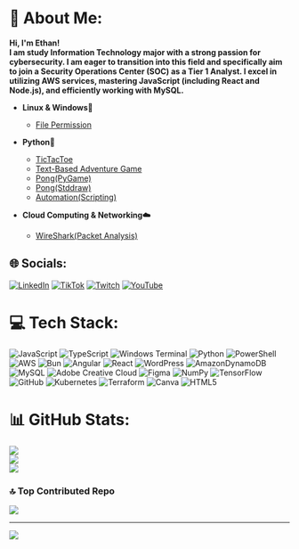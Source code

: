 # 💫 About Me:
<b>Hi, I'm Ethan!<br/> I am study Information Technology major with a strong passion for cybersecurity. I am eager to transition into this field and specifically aim to join a Security Operations Center (SOC) as a Tier 1 Analyst. I excel in utilizing AWS services, mastering JavaScript (including React and Node.js), and efficiently working with MySQL.</b>

- <b>Linux & Windows👾</b>
  - [File Permission](https://github.com/YoriTano/Linux-file-permissions)


- <b>Python🐍</b>
  - [TicTacToe](https://github.com/YoriTano/TicTacToe_py)
  - [Text-Based Adventure Game](https://github.com/YoriTano/Adventure_game)
  - [Pong(PyGame)](https://github.com/YoriTano/Pong_py_pygame)
  - [Pong(Stddraw)](https://github.com/YoriTano/Pong_py_std)
  - [Automation(Scripting)](https://github.com/YoriTano/Python-Automation)
 

- <b>Cloud Computing & Networking☁️</b>
  - [WireShark(Packet Analysis)](https://github.com/YoriTano/Wireshark-Packet-Analysis)
    

## 🌐 Socials:
[![LinkedIn](https://img.shields.io/badge/LinkedIn-%230077B5.svg?logo=linkedin&logoColor=white)](https://www.linkedin.com/in/ethan-collins-360108102/) [![TikTok](https://img.shields.io/badge/TikTok-%23000000.svg?logo=TikTok&logoColor=white)](https://tiktok.com/@yori.___) [![Twitch](https://img.shields.io/badge/Twitch-%239146FF.svg?logo=Twitch&logoColor=white)](https://twitch.tv/Yori_tano) [![YouTube](https://img.shields.io/badge/YouTube-%23FF0000.svg?logo=YouTube&logoColor=white)](https://youtube.com/@yori._.) 

# 💻 Tech Stack:
![JavaScript](https://img.shields.io/badge/javascript-%23323330.svg?style=for-the-badge&logo=javascript&logoColor=%23F7DF1E) ![TypeScript](https://img.shields.io/badge/typescript-%23007ACC.svg?style=for-the-badge&logo=typescript&logoColor=white) ![Windows Terminal](https://img.shields.io/badge/Windows%20Terminal-%234D4D4D.svg?style=for-the-badge&logo=windows-terminal&logoColor=white) ![Python](https://img.shields.io/badge/python-3670A0?style=for-the-badge&logo=python&logoColor=ffdd54) ![PowerShell](https://img.shields.io/badge/PowerShell-%235391FE.svg?style=for-the-badge&logo=powershell&logoColor=white) ![AWS](https://img.shields.io/badge/AWS-%23FF9900.svg?style=for-the-badge&logo=amazon-aws&logoColor=white) ![Bun](https://img.shields.io/badge/Bun-%23000000.svg?style=for-the-badge&logo=bun&logoColor=white) ![Angular](https://img.shields.io/badge/angular-%23DD0031.svg?style=for-the-badge&logo=angular&logoColor=white) ![React](https://img.shields.io/badge/react-%2320232a.svg?style=for-the-badge&logo=react&logoColor=%2361DAFB) ![WordPress](https://img.shields.io/badge/WordPress-%23117AC9.svg?style=for-the-badge&logo=WordPress&logoColor=white) ![AmazonDynamoDB](https://img.shields.io/badge/Amazon%20DynamoDB-4053D6?style=for-the-badge&logo=Amazon%20DynamoDB&logoColor=white) ![MySQL](https://img.shields.io/badge/mysql-4479A1.svg?style=for-the-badge&logo=mysql&logoColor=white) ![Adobe Creative Cloud](https://img.shields.io/badge/Adobe%20Creative%20Cloud-DA1F26.svg?style=for-the-badge&logo=Adobe%20Creative%20Cloud&logoColor=white) ![Figma](https://img.shields.io/badge/figma-%23F24E1E.svg?style=for-the-badge&logo=figma&logoColor=white) ![NumPy](https://img.shields.io/badge/numpy-%23013243.svg?style=for-the-badge&logo=numpy&logoColor=white) ![TensorFlow](https://img.shields.io/badge/TensorFlow-%23FF6F00.svg?style=for-the-badge&logo=TensorFlow&logoColor=white) ![GitHub](https://img.shields.io/badge/github-%23121011.svg?style=for-the-badge&logo=github&logoColor=white) ![Kubernetes](https://img.shields.io/badge/kubernetes-%23326ce5.svg?style=for-the-badge&logo=kubernetes&logoColor=white) ![Terraform](https://img.shields.io/badge/terraform-%235835CC.svg?style=for-the-badge&logo=terraform&logoColor=white) ![Canva](https://img.shields.io/badge/Canva-%2300C4CC.svg?style=for-the-badge&logo=Canva&logoColor=white) ![HTML5](https://img.shields.io/badge/html5-%23E34F26.svg?style=for-the-badge&logo=html5&logoColor=white)
# 📊 GitHub Stats:
![](https://github-readme-stats.vercel.app/api?username=YoriTano&theme=dark&hide_border=true&include_all_commits=false&count_private=true)<br/>
![](https://github-readme-streak-stats.herokuapp.com/?user=YoriTano&theme=dark&hide_border=true)<br/>
![](https://github-readme-stats.vercel.app/api/top-langs/?username=YoriTano&theme=dark&hide_border=true&include_all_commits=false&count_private=true&layout=compact)

### 🔝 Top Contributed Repo
![](https://github-contributor-stats.vercel.app/api?username=YoriTano&limit=5&theme=dark&combine_all_yearly_contributions=true)

---
[![](https://visitcount.itsvg.in/api?id=YoriTano&icon=0&color=0)](https://visitcount.itsvg.in)


